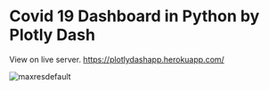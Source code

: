 # Covid 19 Dashboard in Python by Plotly Dash
View on live server. https://plotlydashapp.herokuapp.com/


![maxresdefault](https://user-images.githubusercontent.com/76989404/106139215-f9da0f80-618e-11eb-960e-a2f78a428e2a.jpg)
